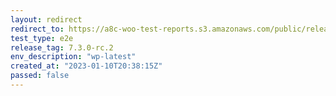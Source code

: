 ```yaml
---
layout: redirect
redirect_to: https://a8c-woo-test-reports.s3.amazonaws.com/public/release/7.3.0-rc.2/wp-latest/e2e/index.html
test_type: e2e
release_tag: 7.3.0-rc.2
env_description: "wp-latest"
created_at: "2023-01-10T20:38:15Z"
passed: false
---
```

